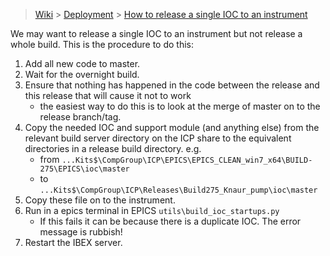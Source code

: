 > [Wiki](Home) > [Deployment](Deployment) > [How to release a single IOC to an instrument](Release-Single-IOC)

We may want to release a single IOC to an instrument but not release a whole build. This is the procedure to do this:

1. Add all new code to master.
1. Wait for the overnight build.
1. Ensure that nothing has happened in the code between the release and this release that will cause it not to work
    * the easiest way to do this is to look at the merge of master on to the release branch/tag.
1. Copy the needed IOC and support module (and anything else) from the relevant build server directory on the ICP share to the equivalent directories in a release build directory. e.g. 
    - from `...Kits$\CompGroup\ICP\EPICS\EPICS_CLEAN_win7_x64\BUILD-275\EPICS\ioc\master`
    - to `...Kits$\CompGroup\ICP\Releases\Build275_Knaur_pump\ioc\master`
1. Copy these file on to the instrument.
1. Run in a epics terminal in EPICS `utils\build_ioc_startups.py`
    - If this fails it can be because there is a duplicate IOC.  The error message is rubbish!
1. Restart the IBEX server.
